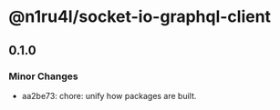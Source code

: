 # @n1ru4l/socket-io-graphql-client

## 0.1.0
### Minor Changes

- aa2be73: chore: unify how packages are built.
